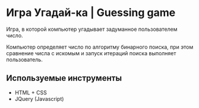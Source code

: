 # Игра Угадай-ка | Guessing game
Игра, в которой компьютер угадывает задуманное пользователем число.

Компьютер определяет число по алгоритму бинарного поиска, при этом сравнение числа с искомым и запуск итераций поиска выполняет пользователь.

## Используемые инструменты
* HTML + CSS
* JQuery (Javascript)
